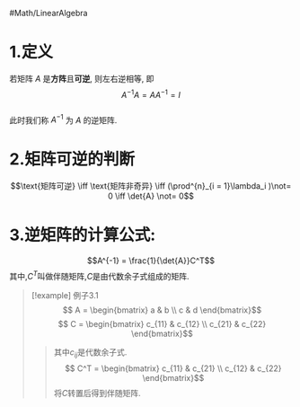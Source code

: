 #Math/LinearAlgebra
# 1.定义
若矩阵 $A$ 是**方阵**且**可逆**, 则左右逆相等, 即
$$A^{-1}A = AA^{-1} = I$$  
此时我们称 $A^{-1}$ 为 $A$ 的逆矩阵.  

# 2.矩阵可逆的判断
$$\text{矩阵可逆} \iff \text{矩阵非奇异} \iff (\prod^{n}_{i = 1}\lambda_i )\not= 0 \iff \det{A} \not= 0$$

# 3.逆矩阵的计算公式:
$$A^{-1} = \frac{1}{\det{A}}C^T$$
其中,$C^T$叫做伴随矩阵,$C$是由代数余子式组成的矩阵.  
>[!example] 例子3.1
>$$ A =  \begin{bmatrix}
>	a & b \\
>	c & d 
>	\end{bmatrix}$$ 
>$$ C = \begin{bmatrix}
>	c_{11} & c_{12} \\ 
>	c_{21} & c_{22}
>	\end{bmatrix}$$
>>其中$c_{ij}$是代数余子式.
>$$ C^T = \begin{bmatrix}
>	c_{11} & c_{21} \\ 
>	c_{12} & c_{22}
>	\end{bmatrix}$$
>>将$C$转置后得到伴随矩阵.
>

